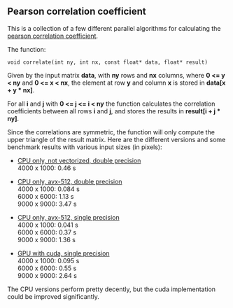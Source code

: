 ## Pearson correlation coefficient

This is a collection of a few different parallel algorithms for calculating the 
[pearson correlation coefficient](https://en.wikipedia.org/wiki/Pearson_correlation_coefficient).

The function:

```
void correlate(int ny, int nx, const float* data, float* result)
```

Given by the input matrix **data**, with **ny** rows and **nx** columns, where **0 <= y < ny** and **0 <= x < nx**, 
the element at row **y** and column **x** is stored in **data[x + y \* nx]**.

For all **i** and **j** with **0 <= j <= i < ny** the function calculates the correlation coefficients between all rows **i** 
and **j**, and stores the results in **result[i + j \* ny]**.

Since the correlations are symmetric, the function will only compute the upper triangle of the result matrix. Here are the 
different versions and some benchmark results with various input sizes (in pixels):

- [CPU only, not vectorized, double precision](./double-prec/)  
4000 x 1000: 0.46 s

- [CPU only, avx-512, double precision](./avx512-double-prec/)  
4000 x 1000: 0.084 s  
6000 x 6000: 1.13 s  
9000 x 9000: 3.47 s  

- [CPU only, avx-512, single precision](./avx512-single-prec/)  
4000 x 1000: 0.041 s  
6000 x 6000: 0.37 s  
9000 x 9000: 1.36 s  

- [GPU with cuda, single precision](./cuda-single-prec/)  
4000 x 1000: 0.095 s  
6000 x 6000: 0.55 s  
9000 x 9000: 2.64 s  

The CPU versions perform pretty decently, but the cuda implementation could be improved significantly.
